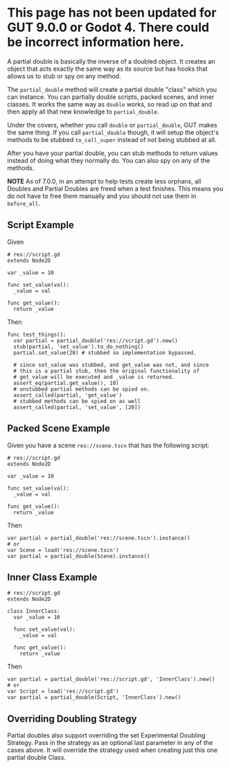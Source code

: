 # <div class="warning">This page has not been updated for GUT 9.0.0 or Godot 4.  There could be incorrect information here.</div>
A partial double is basically the inverse of a doubled object.  It creates an object that acts exactly the same way as its source but has hooks that allows us to stub or spy on any method.

The `partial_double` method will create a partial double "class" which you can instance.  You can partially double scripts, packed scenes, and inner classes.  It works the same way as `double` works, so read up on that and then apply all that new knowledge to `partial_double`.

Under the covers, whether you call `double` or `partial_double`, GUT makes the same thing.  If you call `partial_double` though, it will setup the object's methods to be stubbed `to_call_super` instead of not being stubbed at all.

After you have your partial double, you can stub methods to return values instead of doing what they normally do.  You can also spy on any of the methods.

__NOTE__ As of 7.0.0, in an attempt to help tests create less orphans, all Doubles and Partial Doubles are freed when a test finishes.  This means you do not have to free them manually and you should not use them in `before_all`.

## Script Example

Given
```gdscript
# res://script.gd
extends Node2D

var _value = 10

func set_value(val):
  _value = val

func get_value():
  return _value
```

Then
```gdscript
func test_things():
  var partial = partial_double('res://script.gd').new()
  stub(partial, 'set_value').to_do_nothing()
  partial.set_value(20) # stubbed so implementation bypassed.

  # since set_value was stubbed, and get_value was not, and since
  # this is a partial stub, then the original functionality of
  # get_value will be executed and _value is returned.
  assert_eq(partial.get_value(), 10)
  # unstubbed partial methods can be spied on.
  assert_called(partial, 'get_value')
  # stubbed methods can be spied on as well
  assert_called(partial, 'set_value', [20])
```

## Packed Scene Example
Given you have a scene `res://scene.tscn` that has the following script:
```gdscript
# res://script.gd
extends Node2D

var _value = 10

func set_value(val):
  _value = val

func get_value():
  return _value
```
Then
```gdscript
var partial = partial_double('res://scene.tscn').instance()
# or
var Scene = load('res://scene.tscn')
var partial = partial_double(Scene).instance()
```

## Inner Class Example
```gdscript
# res://script.gd
extends Node2D

class InnerClass:
  var _value = 10

  func set_value(val):
    _value = val

  func get_value():
    return _value
```
Then
```gdscript
var partial = partial_double('res://script.gd', 'InnerClass').new()
# or
var Script = load('res://script.gd')
var partial = partial_double(Script, 'InnerClass').new()
```

## Overriding Doubling Strategy
Partial doubles also support overriding the set Experimental Doubling Strategy.  Pass in the strategy as an optional last parameter in any of the cases above.  It will override the strategy used when creating just this one partial double Class.
